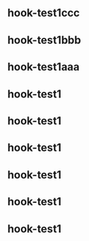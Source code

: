 ## hook-test1ccc
## hook-test1bbb
## hook-test1aaa
## hook-test1
## hook-test1
## hook-test1
## hook-test1
## hook-test1
## hook-test1

